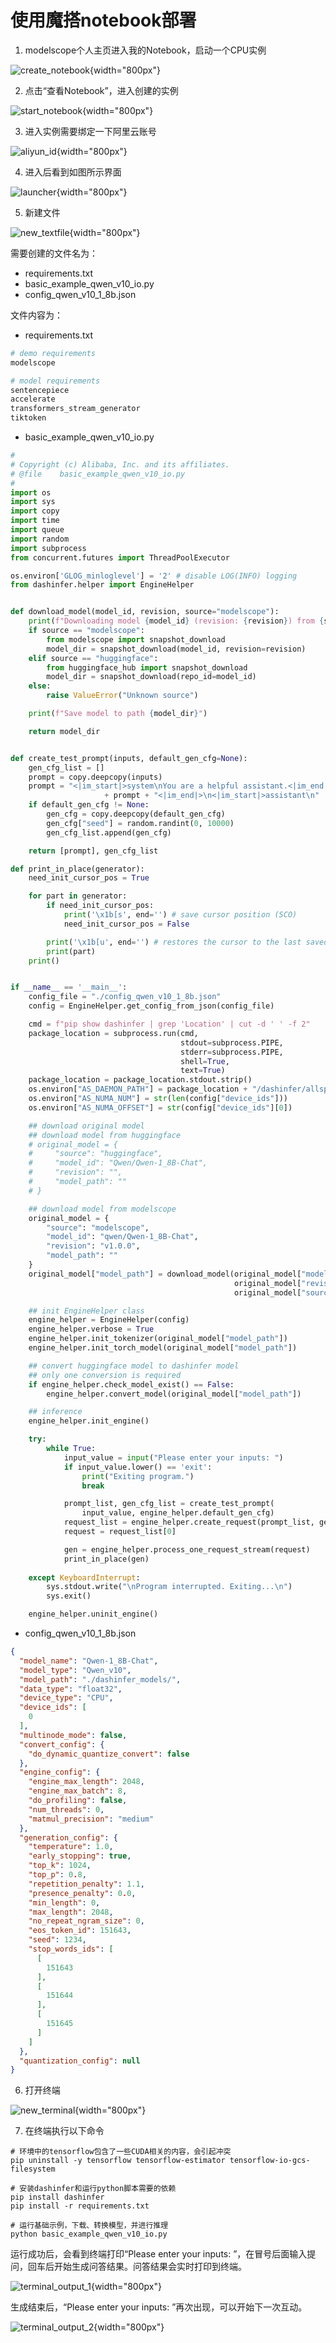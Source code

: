 # 使用魔搭notebook部署

1. modelscope个人主页进入我的Notebook，启动一个CPU实例

![create_notebook](../resources/image/modelscope_notebook/01_create_notebook.jpg){width="800px"}


2. 点击“查看Notebook”，进入创建的实例

![start_notebook](../resources/image/modelscope_notebook/02_start_notebook.jpg){width="800px"}


3. 进入实例需要绑定一下阿里云账号

![aliyun_id](../resources/image/modelscope_notebook/03_aliyun_id.jpg){width="800px"}


4. 进入后看到如图所示界面

![launcher](../resources/image/modelscope_notebook/04_launcher.jpg){width="800px"}


5. 新建文件

![new_textfile](../resources/image/modelscope_notebook/05_new_textfile.jpg){width="800px"}

需要创建的文件名为：

- requirements.txt
- basic_example_qwen_v10_io.py
- config_qwen_v10_1_8b.json

文件内容为：

- requirements.txt

```python
# demo requirements
modelscope

# model requirements
sentencepiece
accelerate
transformers_stream_generator
tiktoken
```

- basic_example_qwen_v10_io.py

```python
#
# Copyright (c) Alibaba, Inc. and its affiliates.
# @file    basic_example_qwen_v10_io.py
#
import os
import sys
import copy
import time
import queue
import random
import subprocess
from concurrent.futures import ThreadPoolExecutor

os.environ['GLOG_minloglevel'] = '2' # disable LOG(INFO) logging
from dashinfer.helper import EngineHelper


def download_model(model_id, revision, source="modelscope"):
    print(f"Downloading model {model_id} (revision: {revision}) from {source}")
    if source == "modelscope":
        from modelscope import snapshot_download
        model_dir = snapshot_download(model_id, revision=revision)
    elif source == "huggingface":
        from huggingface_hub import snapshot_download
        model_dir = snapshot_download(repo_id=model_id)
    else:
        raise ValueError("Unknown source")

    print(f"Save model to path {model_dir}")

    return model_dir


def create_test_prompt(inputs, default_gen_cfg=None):
    gen_cfg_list = []
    prompt = copy.deepcopy(inputs)
    prompt = "<|im_start|>system\nYou are a helpful assistant.<|im_end|>\n<|im_start|>user\n" \
                     + prompt + "<|im_end|>\n<|im_start|>assistant\n"
    if default_gen_cfg != None:
        gen_cfg = copy.deepcopy(default_gen_cfg)
        gen_cfg["seed"] = random.randint(0, 10000)
        gen_cfg_list.append(gen_cfg)

    return [prompt], gen_cfg_list

def print_in_place(generator):
    need_init_cursor_pos = True

    for part in generator:
        if need_init_cursor_pos:
            print('\x1b[s', end='') # save cursor position (SCO)
            need_init_cursor_pos = False

        print('\x1b[u', end='') # restores the cursor to the last saved position (SCO)
        print(part)
    print()


if __name__ == '__main__':
    config_file = "./config_qwen_v10_1_8b.json"
    config = EngineHelper.get_config_from_json(config_file)

    cmd = f"pip show dashinfer | grep 'Location' | cut -d ' ' -f 2"
    package_location = subprocess.run(cmd,
                                      stdout=subprocess.PIPE,
                                      stderr=subprocess.PIPE,
                                      shell=True,
                                      text=True)
    package_location = package_location.stdout.strip()
    os.environ["AS_DAEMON_PATH"] = package_location + "/dashinfer/allspark/bin"
    os.environ["AS_NUMA_NUM"] = str(len(config["device_ids"]))
    os.environ["AS_NUMA_OFFSET"] = str(config["device_ids"][0])

    ## download original model
    ## download model from huggingface
    # original_model = {
    #     "source": "huggingface",
    #     "model_id": "Qwen/Qwen-1_8B-Chat",
    #     "revision": "",
    #     "model_path": ""
    # }

    ## download model from modelscope
    original_model = {
        "source": "modelscope",
        "model_id": "qwen/Qwen-1_8B-Chat",
        "revision": "v1.0.0",
        "model_path": ""
    }
    original_model["model_path"] = download_model(original_model["model_id"],
                                                  original_model["revision"],
                                                  original_model["source"])

    ## init EngineHelper class
    engine_helper = EngineHelper(config)
    engine_helper.verbose = True
    engine_helper.init_tokenizer(original_model["model_path"])
    engine_helper.init_torch_model(original_model["model_path"])

    ## convert huggingface model to dashinfer model
    ## only one conversion is required
    if engine_helper.check_model_exist() == False:
        engine_helper.convert_model(original_model["model_path"])

    ## inference
    engine_helper.init_engine()

    try:
        while True:
            input_value = input("Please enter your inputs: ")
            if input_value.lower() == 'exit':
                print("Exiting program.")
                break

            prompt_list, gen_cfg_list = create_test_prompt(
                input_value, engine_helper.default_gen_cfg)
            request_list = engine_helper.create_request(prompt_list, gen_cfg_list)
            request = request_list[0]

            gen = engine_helper.process_one_request_stream(request)
            print_in_place(gen)
    
    except KeyboardInterrupt:
        sys.stdout.write("\nProgram interrupted. Exiting...\n")
        sys.exit()

    engine_helper.uninit_engine()
```

- config_qwen_v10_1_8b.json

```json
{
  "model_name": "Qwen-1_8B-Chat",
  "model_type": "Qwen_v10",
  "model_path": "./dashinfer_models/",
  "data_type": "float32",
  "device_type": "CPU",
  "device_ids": [
    0
  ],
  "multinode_mode": false,
  "convert_config": {
    "do_dynamic_quantize_convert": false
  },
  "engine_config": {
    "engine_max_length": 2048,
    "engine_max_batch": 8,
    "do_profiling": false,
    "num_threads": 0,
    "matmul_precision": "medium"
  },
  "generation_config": {
    "temperature": 1.0,
    "early_stopping": true,
    "top_k": 1024,
    "top_p": 0.8,
    "repetition_penalty": 1.1,
    "presence_penalty": 0.0,
    "min_length": 0,
    "max_length": 2048,
    "no_repeat_ngram_size": 0,
    "eos_token_id": 151643,
    "seed": 1234,
    "stop_words_ids": [
      [
        151643
      ],
      [
        151644
      ],
      [
        151645
      ]
    ]
  },
  "quantization_config": null
}
```

6. 打开终端

![new_terminal](../resources/image/modelscope_notebook/06_new_terminal.jpg){width="800px"}


7. 在终端执行以下命令

```shell
# 环境中的tensorflow包含了一些CUDA相关的内容，会引起冲突
pip uninstall -y tensorflow tensorflow-estimator tensorflow-io-gcs-filesystem

# 安装dashinfer和运行python脚本需要的依赖
pip install dashinfer
pip install -r requirements.txt

# 运行基础示例，下载、转换模型，并进行推理
python basic_example_qwen_v10_io.py
```

运行成功后，会看到终端打印“Please enter your inputs: ”，在冒号后面输入提问，回车后开始生成问答结果。问答结果会实时打印到终端。

![terminal_output_1](../resources/image/modelscope_notebook/07_terminal_output_1.jpg){width="800px"}

生成结束后，“Please enter your inputs: ”再次出现，可以开始下一次互动。

![terminal_output_2](../resources/image/modelscope_notebook/08_terminal_output_2.jpg){width="800px"}

